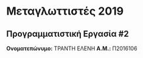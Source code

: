 # Μεταγλωττιστές 2019
## Προγραμματιστική Εργασία #2

**Ονοματεπώνυμο:** ΤΡΑΝΤΗ ΕΛΕΝΗ
**Α.Μ.:** Π2016106


